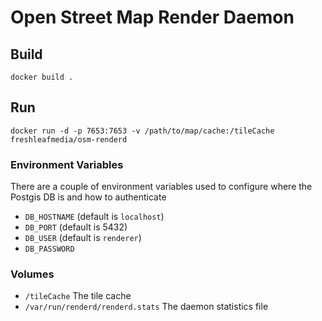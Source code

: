 # Open Street Map Render Daemon

## Build

```
docker build .
```

## Run

```
docker run -d -p 7653:7653 -v /path/to/map/cache:/tileCache freshleafmedia/osm-renderd
```

### Environment Variables

There are a couple of environment variables used to configure where the Postgis DB is and how to authenticate

- `DB_HOSTNAME` (default is `localhost`)
- `DB_PORT` (default is 5432)
- `DB_USER` (default is `renderer`)
- `DB_PASSWORD`

### Volumes

- `/tileCache` The tile cache
- `/var/run/renderd/renderd.stats` The daemon statistics file
